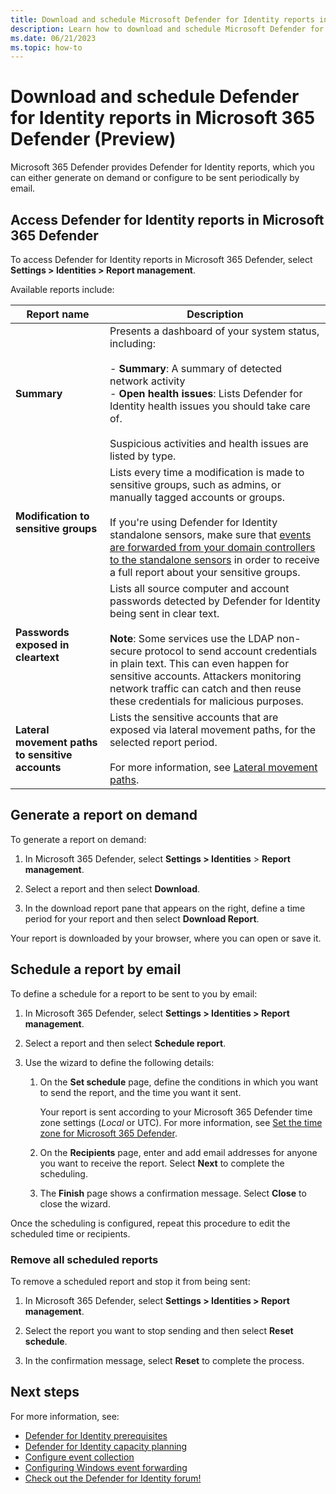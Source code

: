 ```yaml
---
title: Download and schedule Microsoft Defender for Identity reports in Microsoft 365 Defender
description: Learn how to download and schedule Microsoft Defender for Identity reports from Microsoft 365 Defender.
ms.date: 06/21/2023
ms.topic: how-to
---
```


# Download and schedule Defender for Identity reports in Microsoft 365 Defender (Preview)

Microsoft 365 Defender provides Defender for Identity reports, which you can either generate on demand or configure to be sent periodically by email.

## Access Defender for Identity reports in Microsoft 365 Defender

To access Defender for Identity reports in Microsoft 365 Defender, select **Settings > Identities > Report management**. 

Available reports include:

|Report name  |Description  |
|---------|---------|
|**Summary**| Presents a dashboard of your system status, including: <br><br>- **Summary**: A summary of detected network activity <br>- **Open health issues**: Lists Defender for Identity health issues you should take care of. <br><br> Suspicious activities and health issues are listed by type. |
|**Modification to sensitive groups**     |    Lists every time a modification is made to sensitive groups, such as admins, or manually tagged accounts or groups. <br><br>If you're using Defender for Identity standalone sensors, make sure that [events are forwarded from your domain controllers to the standalone sensors](configure-event-forwarding.md) in order to receive a full report about your sensitive groups.     |
|**Passwords exposed in cleartext**     | Lists all source computer and account passwords detected by Defender for Identity being sent in clear text. <br><br>**Note**: Some services use the LDAP non-secure protocol to send account credentials in plain text. This can even happen for sensitive accounts. Attackers monitoring network traffic can catch and then reuse these credentials for malicious purposes.     |
| **Lateral movement paths to sensitive accounts** | Lists the sensitive accounts that are exposed via lateral movement paths, for the selected report period. <br><br>For more information, see [Lateral movement paths](/defender-for-identity/classic-use-case-lateral-movement-path). |

## Generate a report on demand

To generate a report on demand:

1. In Microsoft 365 Defender, select **Settings > Identities** > **Report management**.

1. Select a report and then select **Download**.

1. In the download report pane that appears on the right, define a time period for your report and then select **Download Report**.

Your report is downloaded by your browser, where you can open or save it. 


## Schedule a report by email

To define a schedule for a report to be sent to you by email:

1. In Microsoft 365 Defender, select **Settings > Identities > Report management**.

1. Select a report and then select **Schedule report**.

1. Use the wizard to define the following details:

    1. On the **Set schedule** page, define the conditions in which you want to send the report, and the time you want it sent.

        Your report is sent according to your Microsoft 365 Defender time zone settings (*Local* or UTC). For more information, see [Set the time zone for Microsoft 365 Defender](/microsoft-365/security/defender/m365d-time-zone).

    1. On the **Recipients** page, enter and add email addresses for anyone you want to receive the report. Select **Next** to complete the scheduling.

    1. The **Finish** page shows a confirmation message. Select **Close** to close the wizard.
    
Once the scheduling is configured, repeat this procedure to edit the scheduled time or recipients.

### Remove all scheduled reports

To remove a scheduled report and stop it from being sent:


1. In Microsoft 365 Defender, select **Settings > Identities > Report management**.

1. Select the report you want to stop sending and then select **Reset schedule**.

1. In the confirmation message, select **Reset** to complete the process.


## Next steps

For more information, see:

- [Defender for Identity prerequisites](prerequisites.md)
- [Defender for Identity capacity planning](capacity-planning.md)
- [Configure event collection](configure-event-collection.md)
- [Configuring Windows event forwarding](configure-event-forwarding.md)
- [Check out the Defender for Identity forum!](<https://aka.ms/MDIcommunity>)
